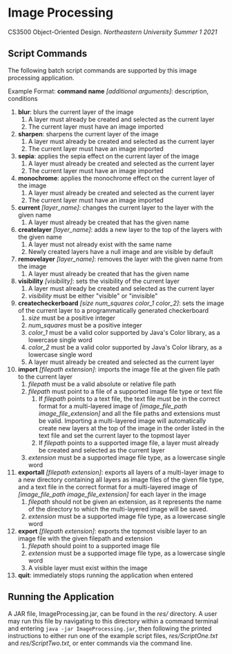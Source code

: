 # Image Processing

CS3500 Object-Oriented Design. _Northeastern University Summer 1 2021_

## Script Commands

The following batch script commands are supported by this image processing application.

Example Format: **command name** _[additional arguments]_: description, conditions

1. **blur**: blurs the current layer of the image
    1. A layer must already be created and selected as the current layer
    2. The current layer must have an image imported
2. **sharpen**: sharpens the current layer of the image
    1. A layer must already be created and selected as the current layer
    2. The current layer must have an image imported
3. **sepia**: applies the sepia effect on the current layer of the image
    1. A layer must already be created and selected as the current layer
    2. The current layer must have an image imported
4. **monochrome**: applies the monochrome effect on the current layer of the image
    1. A layer must already be created and selected as the current layer
    2. The current layer must have an image imported
5. **current** _[layer_name]_: changes the current layer to the layer with the given name
    1. A layer must already be created that has the given name
6. **createlayer** _[layer_name]_: adds a new layer to the top of the layers with the given name
    1. A layer must not already exist with the same name
    2. Newly created layers have a null image and are visible by default
7. **removelayer** _[layer_name]_: removes the layer with the given name from the image
    1. A layer must already be created that has the given name
8. **visibility** _[visibility]_: sets the visibility of the current layer
    1. A layer must already be created and selected as the current layer
    2. _visibility_ must be either "visible" or "invisible"
9. **createcheckerboard** _[size num_squares color_1 color_2]_: sets the image of the current layer
   to a programmatically generated checkerboard
    1. _size_ must be a positive integer
    2. _num_squares_ must be a positive integer
    3. _color_1_ must be a valid color supported by Java's Color library, as a lowercase single word
    4. _color_2_ must be a valid color supported by Java's Color library, as a lowercase single word
    5. A layer must already be created and selected as the current layer
10. **import** _[filepath extension]_: imports the image file at the given file path to the current
    layer
    1. _filepath_ must be a valid absolute or relative file path
    2. _filepath_ must point to a file of a supported image file type or text file
        1. If _filepath_ points to a text file, the text file must be in the correct format for a
           multi-layered image of _[image_file_path image_file_extension]_ and all the file paths
           and extensions must be valid. Importing a multi-layered image will automatically create
           new layers at the top of the image in the order listed in the text file and set the
           current layer to the topmost layer
        2. If _filepath_ points to a supported image file, a layer must already be created and
           selected as the current layer
    3. _extension_ must be a supported image file type, as a lowercase single word
11. **exportall** _[filepath extension]_: exports all layers of a multi-layer image to a new
    directory containing all layers as image files of the given file type, and a text file in the
    correct format for a multi-layered image of _[image_file_path image_file_extension]_ for each
    layer in the image
    1. _filepath_ should not be given an extension, as it represents the name of the directory to
       which the multi-layered image will be saved.
    2. _extension_ must be a supported image file type, as a lowercase single word
12. **export** _[filepath extension]_: exports the topmost visible layer to an image file with the
    given filepath and extension
    1. _filepath_ should point to a supported image file
    2. _extension_ must be a supported image file type, as a lowercase single word
    3. A visible layer must exist within the image
13. **quit**: immediately stops running the application when entered

## Running the Application

A JAR file, ImageProcessing.jar, can be found in the _res/_ directory. A user may run this file by
navigating to this directory within a command terminal and entering `java -jar ImageProcessing.jar`,
then following the printed instructions to either run one of the example script files,
_res/ScriptOne.txt_ and _res/ScriptTwo.txt_, or enter commands via the command line.

